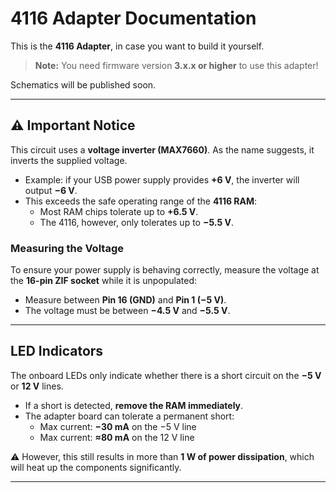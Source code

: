 # 4116 Adapter Documentation

This is the **4116 Adapter**, in case you want to build it yourself.  

> **Note:** You need firmware version **3.x.x or higher** to use this adapter!  

Schematics will be published soon.  

---

## ⚠️ Important Notice  

This circuit uses a **voltage inverter (MAX7660)**. As the name suggests, it inverts the supplied voltage.  

- Example: if your USB power supply provides **+6 V**, the inverter will output **−6 V**.  
- This exceeds the safe operating range of the **4116 RAM**:  
  - Most RAM chips tolerate up to **+6.5 V**.  
  - The 4116, however, only tolerates up to **−5.5 V**.  

### Measuring the Voltage  

To ensure your power supply is behaving correctly, measure the voltage at the **16-pin ZIF socket** while it is unpopulated:  

- Measure between **Pin 16 (GND)** and **Pin 1 (−5 V)**.  
- The voltage must be between **−4.5 V** and **−5.5 V**.  

---

## LED Indicators  

The onboard LEDs only indicate whether there is a short circuit on the **−5 V** or **12 V** lines.  

- If a short is detected, **remove the RAM immediately**.  
- The adapter board can tolerate a permanent short:  
  - Max current: **−30 mA** on the −5 V line  
  - Max current: **≈80 mA** on the 12 V line  

⚠️ However, this still results in more than **1 W of power dissipation**, which will heat up the components significantly.  

---
